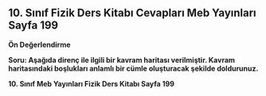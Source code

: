 ## 10. Sınıf Fizik Ders Kitabı Cevapları Meb Yayınları Sayfa 199

**Ön Değerlendirme**

**Soru: Aşağıda direnç ile ilgili bir kavram haritası verilmiştir. Kavram haritasındaki boşlukları anlamlı bir cümle oluşturacak şekilde doldurunuz.**

**10. Sınıf Meb Yayınları Fizik Ders Kitabı Sayfa 199**
